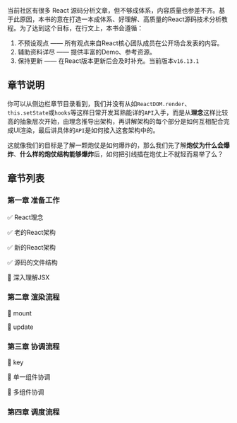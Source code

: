 当前社区有很多 React 源码分析文章，但不够成体系，内容质量也参差不齐。基于此原因，本书的意在打造一本成体系、好理解、高质量的React源码技术分析教程。为了达到这个目标，在行文上，本书会遵循：

1. 不预设观点 —— 所有观点来自React核心团队成员在公开场合发表的内容。
2. 辅助资料详尽 —— 提供丰富的Demo、参考资源。
3. 保持更新 —— 在React版本更新后会及时补充。当前版本`v16.13.1`

## 章节说明
你可以从侧边栏章节目录看到，我们并没有从如`ReactDOM.render`、`this.setState`或`hooks`等这样日常开发耳熟能详的`API`入手，而是从**理念**这样比较高的抽象层次开始，由理念推导出架构，再讲解架构的每个部分是如何互相配合完成UI渲染，最后讲具体的`API`是如何接入这套架构中的。

这就像我们的目标是了解一颗炮仗是如何爆炸的，那么我们先了解**炮仗为什么会爆炸**、**什么样的炮仗结构能够爆炸**后，如何把引线插在炮仗上不就轻而易举了么？

## 章节列表

### 第一章 准备工作

✅ React理念

✅ 老的React架构

✅ 新的React架构

✅ 源码的文件结构

:black_square_button: 深入理解JSX

### 第二章 渲染流程

:black_square_button: mount

:black_square_button: update

### 第三章 协调流程

:black_square_button: key

:black_square_button: 单一组件协调

:black_square_button: 多组件协调

### 第四章 调度流程